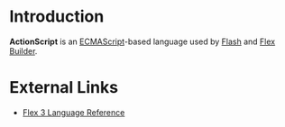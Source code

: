 # Introduction #

**ActionScript** is an [ECMAScript](http://www.ecma-international.org/publications/standards/Ecma-262.htm)-based language used by [Flash](http://www.adobe.com/products/flash/) and [Flex Builder](http://www.adobe.com/products/flex/).


# External Links #

  * [Flex 3 Language Reference](http://livedocs.adobe.com/flex/3/langref/index.html)
